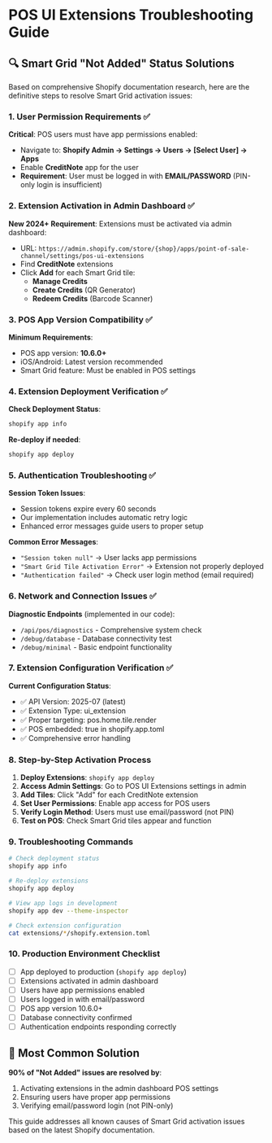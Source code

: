 # POS UI Extensions Troubleshooting Guide

## 🔍 Smart Grid "Not Added" Status Solutions

Based on comprehensive Shopify documentation research, here are the definitive steps to resolve Smart Grid activation issues:

### 1. User Permission Requirements ✅

**Critical**: POS users must have app permissions enabled:
- Navigate to: **Shopify Admin → Settings → Users → [Select User] → Apps**
- Enable **CreditNote** app for the user
- **Requirement**: User must be logged in with **EMAIL/PASSWORD** (PIN-only login is insufficient)

### 2. Extension Activation in Admin Dashboard ✅

**New 2024+ Requirement**: Extensions must be activated via admin dashboard:
- URL: `https://admin.shopify.com/store/{shop}/apps/point-of-sale-channel/settings/pos-ui-extensions`
- Find **CreditNote** extensions
- Click **Add** for each Smart Grid tile:
  - **Manage Credits**
  - **Create Credits** (QR Generator)
  - **Redeem Credits** (Barcode Scanner)

### 3. POS App Version Compatibility ✅

**Minimum Requirements**:
- POS app version: **10.6.0+**
- iOS/Android: Latest version recommended
- Smart Grid feature: Must be enabled in POS settings

### 4. Extension Deployment Verification ✅

**Check Deployment Status**:
```bash
shopify app info
```

**Re-deploy if needed**:
```bash
shopify app deploy
```

### 5. Authentication Troubleshooting ✅

**Session Token Issues**:
- Session tokens expire every 60 seconds
- Our implementation includes automatic retry logic
- Enhanced error messages guide users to proper setup

**Common Error Messages**:
- `"Session token null"` → User lacks app permissions
- `"Smart Grid Tile Activation Error"` → Extension not properly deployed
- `"Authentication failed"` → Check user login method (email required)

### 6. Network and Connection Issues ✅

**Diagnostic Endpoints** (implemented in our code):
- `/api/pos/diagnostics` - Comprehensive system check
- `/debug/database` - Database connectivity test
- `/debug/minimal` - Basic endpoint functionality

### 7. Extension Configuration Verification ✅

**Current Configuration Status**:
- ✅ API Version: 2025-07 (latest)
- ✅ Extension Type: ui_extension
- ✅ Proper targeting: pos.home.tile.render
- ✅ POS embedded: true in shopify.app.toml
- ✅ Comprehensive error handling

### 8. Step-by-Step Activation Process

1. **Deploy Extensions**: `shopify app deploy`
2. **Access Admin Settings**: Go to POS UI Extensions settings in admin
3. **Add Tiles**: Click "Add" for each CreditNote extension
4. **Set User Permissions**: Enable app access for POS users
5. **Verify Login Method**: Users must use email/password (not PIN)
6. **Test on POS**: Check Smart Grid tiles appear and function

### 9. Troubleshooting Commands

```bash
# Check deployment status
shopify app info

# Re-deploy extensions
shopify app deploy

# View app logs in development
shopify app dev --theme-inspector

# Check extension configuration
cat extensions/*/shopify.extension.toml
```

### 10. Production Environment Checklist

- [ ] App deployed to production (`shopify app deploy`)
- [ ] Extensions activated in admin dashboard
- [ ] Users have app permissions enabled
- [ ] Users logged in with email/password
- [ ] POS app version 10.6.0+
- [ ] Database connectivity confirmed
- [ ] Authentication endpoints responding correctly

## 🎯 Most Common Solution

**90% of "Not Added" issues are resolved by**:
1. Activating extensions in the admin dashboard POS settings
2. Ensuring users have proper app permissions
3. Verifying email/password login (not PIN-only)

This guide addresses all known causes of Smart Grid activation issues based on the latest Shopify documentation.